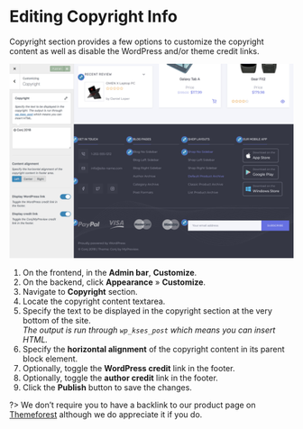 # Editing Copyright Info

Copyright section provides a few options to customize the copyright content as well as disable the WordPress and/or theme credit links.

![Editing Copyright Info](img/editing-copyright-info.jpg)

1. On the frontend, in the **Admin bar**, **Customize**.
2. On the backend, click **Appearance** » **Customize**.
3. Navigate to **Copyright** section.
4. Locate the copyright content textarea.
5. Specify the text to be displayed in the copyright section at the very bottom of the site.<br/>*The output is run through `wp_kses_post` which means you can insert HTML.*
6. Specify the **horizontal alignment** of the copyright content in its parent block element.
7. Optionally, toggle the **WordPress credit** link in the footer.
8. Optionally, toggle the **author credit** link in the footer.
9. Click the **Publish** button to save the changes.

?> We don’t require you to have a backlink to our product page on [Themeforest](https://themeforest.net/item/conj-ecommerce-wordpress-theme/21935639?ref=mypreview) although we do appreciate it if you do.
